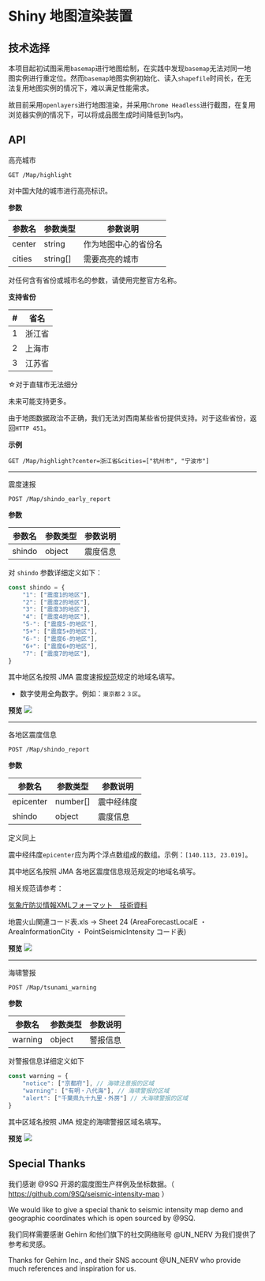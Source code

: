 # Shiny 地图渲染装置

## 技术选择

本项目起初试图采用`basemap`进行地图绘制，在实践中发现`basemap`无法对同一地图实例进行重定位。然而`basemap`地图实例初始化、读入`shapefile`时间长，在无法复用地图实例的情况下，难以满足性能需求。

故目前采用`openlayers`进行地图渲染，并采用`Chrome Headless`进行截图，在复用浏览器实例的情况下，可以将成品图生成时间降低到1s内。

## API

高亮城市 

`GET /Map/highlight`

对中国大陆的城市进行高亮标识。

**参数**

| 参数名 | 参数类型 | 参数说明 |
| ----  | ----     | --------|
| center | string | 作为地图中心的省份名 |
| cities | string[] | 需要高亮的城市 |

对任何含有省份或城市名的参数，请使用完整官方名称。

**支持省份**

| # | 省名 | 
| ----  | ----   
| 1 | 浙江省
| 2 | 上海市
| 3 | 江苏省

☆对于直辖市无法细分

未来可能支持更多。

由于地图数据政治不正确，我们无法对西南某些省份提供支持。对于这些省份，返回`HTTP 451`。

**示例**

`GET /Map/highlight?center=浙江省&cities=["杭州市", "宁波市"]`

------

震度速报

`POST /Map/shindo_early_report`


**参数**

| 参数名 | 参数类型 | 参数说明 |
| ----  | ----     | --------|
| shindo | object | 震度信息 |

对 `shindo` 参数详细定义如下：

```JavaScript
const shindo = {
    "1": ["震度1的地区"],
    "2": ["震度2的地区"],
    "3": ["震度3的地区"],
    "4": ["震度4的地区"],
    "5-": ["震度5-的地区"],
    "5+": ["震度5+的地区"],
    "6-": ["震度6-的地区"],
    "6+": ["震度6+的地区"],
    "7": ["震度7的地区"],
}
```

其中地区名按照 JMA 震度速报[规范](https://www.data.jma.go.jp/svd/eqev/data/joho/shindo-name.html)规定的地域名填写。

* 数字使用全角数字。例如：`東京都２３区`。

**预览**
![](https://wx3.sinaimg.cn/large/005BvSosly1fzk2epf0jnj31hc0u0dk8.jpg)

----

各地区震度信息

`POST /Map/shindo_report`

**参数**

| 参数名 | 参数类型 | 参数说明 |
| ----  | ----     | --------|
| epicenter | number[] | 震中经纬度 |
| shindo | object | 震度信息 |

定义同上

震中经纬度`epicenter`应为两个浮点数组成的数组。示例：`[140.113, 23.019]`。

其中地区名按照 JMA 各地区震度信息规范规定的地域名填写。

相关规范请参考：

[気象庁防災情報XMLフォーマット　技術資料](http://xml.kishou.go.jp/tec_material.html)

地震火山関連コード表.xls -> Sheet 24 (AreaForecastLocalE ・ AreaInformationCity ・ PointSeismicIntensity コード表)

**预览**
![](https://wx3.sinaimg.cn/large/005BvSosly1fzk2gsycnoj31hc0u0wkn.jpg)

----

海啸警报

`POST /Map/tsunami_warning`

**参数**

| 参数名 | 参数类型 | 参数说明 |
| ----  | ----     | --------|
| warning | object | 警报信息 |

对警报信息详细定义如下
```JavaScript
const warning = {
    "notice": ["京都府"], // 海啸注意报的区域
    "warning": ["有明・八代海"], // 海啸警报的区域
    "alert": ["千葉県九十九里・外房"] // 大海啸警报的区域
}
```
其中区域名按照 JMA 规定的海啸警报区域名填写。

**预览**
![](http://ww1.sinaimg.cn/large/e985a6f7ly1fzne8i260kj21hc0u07bl.jpg)

## Special Thanks

我们感谢 @9SQ 开源的震度图生产样例及坐标数据。（ https://github.com/9SQ/seismic-intensity-map ）

We would like to give a special thank to seismic intensity map demo and geographic coordinates which is open sourced by @9SQ.

我们同样需要感谢 Gehirn 和他们旗下的社交网络账号 @UN_NERV 为我们提供了参考和灵感。

Thanks for Gehirn Inc., and their SNS account @UN_NERV who provide much references and inspiration for us.